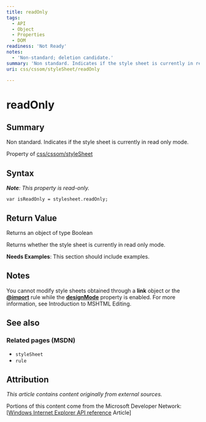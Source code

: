 ```yaml
---
title: readOnly
tags:
  - API
  - Object
  - Properties
  - DOM
readiness: 'Not Ready'
notes:
  - 'Non-standard; deletion candidate.'
summary: 'Non standard. Indicates if the style sheet is currently in read only mode.'
uri: css/cssom/styleSheet/readOnly

---
```

# readOnly

## Summary

Non standard. Indicates if the style sheet is currently in read only mode.

<span data-meta="applies_to" data-type="key">Property of <span data-type="value">[css/cssom/styleSheet](/css/cssom/styleSheet)</span></span>

## Syntax

***Note**: This property is read-only.*

``` {.js}
var isReadOnly = stylesheet.readOnly;
```

## Return Value

<span data-meta="return" data-type="key">Returns an object of type <span data-type="value">Boolean</span></span>

Returns whether the style sheet is currently in read only mode.

**Needs Examples**: This section should include examples.

## Notes

You cannot modify style sheets obtained through a **link** object or the [**@import**](/css/atrules/@import) rule while the [**designMode**](/dom/Document/designMode) property is enabled. For more information, see Introduction to MSHTML Editing.

## See also

### Related pages (MSDN)

-   `styleSheet`
-   `rule`

## Attribution

*This article contains content originally from external sources.*

Portions of this content come from the Microsoft Developer Network: [[Windows Internet Explorer API reference](http://msdn.microsoft.com/en-us/library/ie/hh828809%28v=vs.85%29.aspx) Article]

